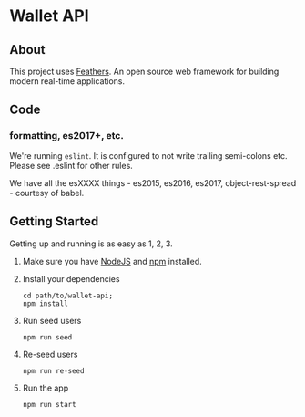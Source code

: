 # Wallet API

## About

This project uses [Feathers](http://feathersjs.com). An open source web framework for building modern real-time applications.
## Code

### formatting, es2017+, etc.

We're running `eslint`. It is configured to not write trailing semi-colons etc. Please see .eslint for other rules.

We have all the esXXXX things - es2015, es2016, es2017, object-rest-spread - courtesy of babel.



## Getting Started

Getting up and running is as easy as 1, 2, 3.

1. Make sure you have [NodeJS](https://nodejs.org/) and [npm](https://www.npmjs.com/) installed.
2. Install your dependencies

    ```
    cd path/to/wallet-api;
    npm install
    ```
3. Run seed users

    ```
    npm run seed
    ```
4. Re-seed users

    ```
    npm run re-seed
    ```
5. Run the app

    ```
    npm run start
    ```
